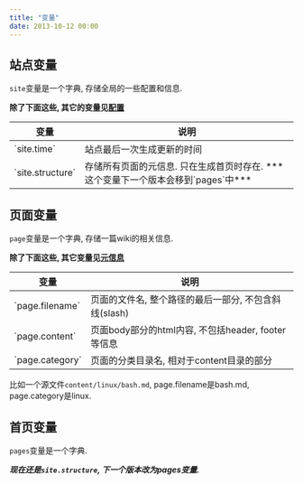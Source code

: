 ```yaml
---
title: "变量"
date: 2013-10-12 00:00
---
```


## 站点变量 ##

`site`变量是一个字典, 存储全局的一些配置和信息.

**除了下面这些, 其它的变量见[配置](/zh-docs/configuration.html)**

<table class="table table-bordered table-hover" markdown="1">
  <thead>
    <tr>
      <th>变量</th>
      <th>说明</th>
    </tr>
  </thead>
  <tbody>
    <tr>
      <td>`site.time`</td>
      <td>站点最后一次生成更新的时间</td>
    </tr>
    <tr>
      <td>`site.structure`</td>
      <td>存储所有页面的元信息. 只在生成首页时存在. ***这个变量下一个版本会移到`pages`中***</td>
    </tr>
  </tbody>
</table>

## 页面变量 ##

`page`变量是一个字典, 存储一篇wiki的相关信息.

**除了下面这些, 其它变量见[元信息](/zh-docs/metadata.html)**

<table class="table table-bordered table-hover" markdown="1">
  <thead>
    <tr>
      <th>变量</th>
      <th>说明</th>
    </tr>
  </thead>
  <tbody>
    <tr>
      <td>`page.filename`</td>
      <td>页面的文件名, 整个路径的最后一部分, 不包含斜线(slash)</td>
    </tr>
    <tr>
      <td>`page.content`</td>
      <td>页面body部分的html内容, 不包括header, footer等信息</td>
    </tr>
    <tr>
      <td>`page.category`</td>
      <td>页面的分类目录名, 相对于content目录的部分</td>
    </tr>
  </tbody>
</table>

比如一个源文件`content/linux/bash.md`, page.filename是bash.md, page.category是linux.

## 首页变量 ##

`pages`变量是一个字典.

***现在还是`site.structure`, 下一个版本改为pages变量.***
